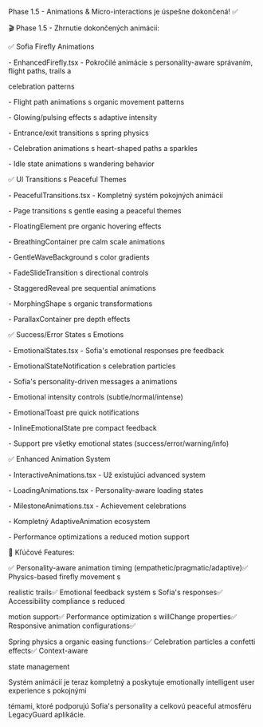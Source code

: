 Phase 1.5 - Animations & Micro-interactions je úspešne dokončená! ✅

🎬 Phase 1.5 - Zhrnutie dokončených animácií:

✅ Sofia Firefly Animations

\- EnhancedFirefly.tsx - Pokročilé animácie s personality-aware správaním, flight paths, trails a

celebration patterns

\- Flight path animations s organic movement patterns

\- Glowing/pulsing effects s adaptive intensity

\- Entrance/exit transitions s spring physics

\- Celebration animations s heart-shaped paths a sparkles

\- Idle state animations s wandering behavior

✅ UI Transitions s Peaceful Themes

\- PeacefulTransitions.tsx - Kompletný systém pokojných animácií

\- Page transitions s gentle easing a peaceful themes

\- FloatingElement pre organic hovering effects

\- BreathingContainer pre calm scale animations

\- GentleWaveBackground s color gradients

\- FadeSlideTransition s directional controls

\- StaggeredReveal pre sequential animations

\- MorphingShape s organic transformations

\- ParallaxContainer pre depth effects

✅ Success/Error States s Emotions

\- EmotionalStates.tsx - Sofia's emotional responses pre feedback

\- EmotionalStateNotification s celebration particles

\- Sofia's personality-driven messages a animations

\- Emotional intensity controls (subtle/normal/intense)

\- EmotionalToast pre quick notifications

\- InlineEmotionalState pre compact feedback

\- Support pre všetky emotional states (success/error/warning/info)

✅ Enhanced Animation System

\- InteractiveAnimations.tsx - Už existujúci advanced system

\- LoadingAnimations.tsx - Personality-aware loading states

\- MilestoneAnimations.tsx - Achievement celebrations

\- Kompletný AdaptiveAnimation ecosystem

\- Performance optimizations a reduced motion support

🎯 Kľúčové Features:

✅ Personality-aware animation timing (empathetic/pragmatic/adaptive)✅ Physics-based firefly movement s

realistic trails✅ Emotional feedback system s Sofia's responses✅ Accessibility compliance s reduced

motion support✅ Performance optimization s willChange properties✅ Responsive animation configurations✅

Spring physics a organic easing functions✅ Celebration particles a confetti effects✅ Context-aware

state management

Systém animácií je teraz kompletný a poskytuje emotionally intelligent user experience s pokojnými

témami, ktoré podporujú Sofia's personality a celkovú peaceful atmosféru LegacyGuard aplikácie.
